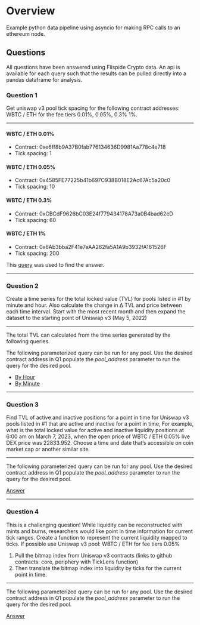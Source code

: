 # Overview

Example python data pipeline using asyncio for making RPC calls to an ethereum node.

## Questions

All questions have been answered using Flispide Crypto data. An api is available for each query such that the results can be pulled directly into a pandas dataframe for analysis.

### Question 1

Get uniswap v3 pool tick spacing for the following contract addresses: WBTC / ETH for
the fee tiers 0.01%, 0.05%, 0.3% 1%.
___

#### WBTC / ETH 0.01%

* Contract: 0xe6ff8b9A37B0fab776134636D9981Aa778c4e718
* Tick spacing: 1

#### WBTC / ETH 0.05%

* Contract: 0x4585FE77225b41b697C938B018E2Ac67Ac5a20c0
* Tick spacing: 10

#### WBTC / ETH 0.3%

* Contract: 0xCBCdF9626bC03E24f779434178A73a0B4bad62eD
* Tick spacing: 60

#### WBTC / ETH 1%

* Contract: 0x6Ab3bba2F41e7eAA262fa5A1A9b3932fA161526F
* Tick spacing: 200

This [query](https://flipsidecrypto.xyz/edit/queries/4280b6d5-72b5-44f0-a03a-bc674fb938ec) was used to find the answer.
___

### Question 2

Create a time series for the total locked value (TVL) for pools listed in #1 by minute and hour. Also calculate the change in Δ TVL and price between each time interval. Start with the most recent month and then expand the dataset to the starting point of Uniswap v3 (May 5, 2022)
___
The total TVL can calculated from the time series generated by the following queries.

The following parameterized query can be run for any pool. Use the desired contract address in Q1 populate the *pool_address* parameter to run the query for the desired pool.

* [By Hour](https://flipsidecrypto.xyz/edit/queries/b5d24368-683b-4e41-b208-4d560a84cd27)
* [By Minute](https://flipsidecrypto.xyz/edit/queries/9aea7cf3-489e-4093-badc-34e8e5a513c1)

___

### Question 3

Find TVL of active and inactive positions for a point in time for Uniswap v3 pools listed in #1 that are active and inactive for a point in time,
For example, what is the total locked value for active and inactive liquidity positions at 6:00 am on March 7, 2023, when the open price of WBTC / ETH 0.05% live DEX price was 22833.952. Choose a time and date that’s accessible on coin market cap or another similar site.
___
The following parameterized query can be run for any pool. Use the desired contract address in Q1 populate the *pool_address* parameter to run the query for the desired pool.

[Answer](https://flipsidecrypto.xyz/edit/queries/b05052d6-cefe-4d4d-a75e-a16b25220bbe)

___

### Question 4

This is a challenging question! While liquidity can be reconstructed with mints and burns, researchers would like point in time information for current tick ranges. Create a function to represent the current liquidity mapped to ticks. If possible use Uniswap v3 pool: WBTC / ETH for fee tiers 0.05%

1. Pull the bitmap index from Uniswap v3 contracts (links to github contracts: core, periphery with TickLens function)
2. Then translate the bitmap index into liquidity by ticks for the current point in time.

___
The following parameterized query can be run for any pool. Use the desired contract address in Q1 populate the *pool_address* parameter to run the query for the desired pool.

[Answer](https://flipsidecrypto.xyz/edit/queries/4a1919d8-f58a-40c4-ac55-1e7690f08602)
